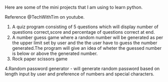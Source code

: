 Here are some of the mini projects that I am using to learn python.

Reference @TechWithTim on youtube.


1. A quiz program consisting of 5 questions which will display number of questions correct,score and percentage of questions correct at end.
2. A number guess game where a random number will be generated as per the upper limit set by user and the the user have to guess  the number generated.The program will give an idea of wheter the guessed number is below or above the generated number.
3. Rock paper scissors game

   
4.Random password generator - will generate random password based on length input by user and preference of numbers and special characters.
